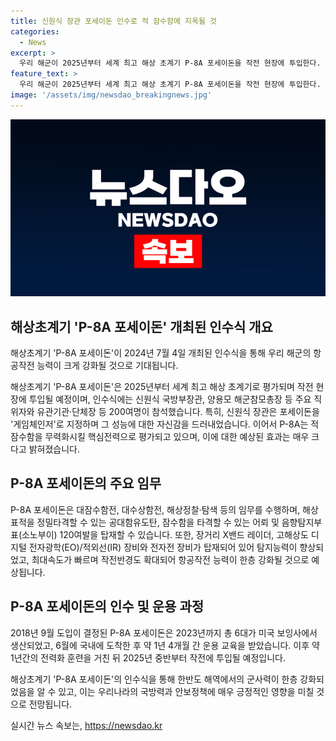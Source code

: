 ```yaml
---
title: 신원식 장관 포세이돈 인수로 적 잠수함에 지옥될 것
categories:
  - News
excerpt: >
  우리 해군이 2025년부터 세계 최고 해상 초계기 P-8A 포세이돈을 작전 현장에 투입한다. 신원식 국방부장관은 포세이돈 인수로 연합작전수행능력을 한층 더 강화될 것이라 자신했다. 해당 기종은 대잠수함전, 대수상함전, 해상정찰·탐색 등 다양한 임무를 수행할 수 있으며, 최신 기술을 탑재해 해군의 항공작전 능력이 강화될 것으로 기대된다. P-8A를 인수한 조종사 역시 최선의 노력으로 국가안보를 위해 헌신할 것을 다짐했다. (150자)
feature_text: >
  우리 해군이 2025년부터 세계 최고 해상 초계기 P-8A 포세이돈을 작전 현장에 투입한다. 신원식 국방부장관은 포세이돈 인수로 연합작전수행능력을 한층 더 강화될 것이라 자신했다. 해당 기종은 대잠수함전, 대수상함전, 해상정찰·탐색 등 다양한 임무를 수행할 수 있으며, 최신 기술을 탑재해 해군의 항공작전 능력이 강화될 것으로 기대된다. P-8A를 인수한 조종사 역시 최선의 노력으로 국가안보를 위해 헌신할 것을 다짐했다. (150자)
image: '/assets/img/newsdao_breakingnews.jpg'
---
```


<p><img src="/assets/img/newsdao_breakingnews.jpg" alt="ranknews 속보" /></p>

<h2 data-ke-size="size26">해상초계기 'P-8A 포세이돈' 개최된 인수식 개요</h2>

<p>해상초계기 'P-8A 포세이돈'이 2024년 7월 4일 개최된 인수식을 통해 우리 해군의 항공작전 능력이 크게 강화될 것으로 기대됩니다.</p>

<p data-ke-size="size16">해상초계기 'P-8A 포세이돈'은 2025년부터 세계 최고 해상 초계기로 평가되며 작전 현장에 투입될 예정이며, 인수식에는 신원식 국방부장관, 양용모 해군참모총장 등 주요 직위자와 유관기관·단체장 등 200여명이 참석했습니다. 특히, 신원식 장관은 포세이돈을 '게임체인저'로 지정하며 그 성능에 대한 자신감을 드러내었습니다. 이어서 P-8A는 적 잠수함을 무력화시킬 핵심전력으로 평가되고 있으며, 이에 대한 예상된 효과는 매우 크다고 밝혀졌습니다.</p>

<h2 data-ke-size="size26">P-8A 포세이돈의 주요 임무</h2>

<p>P-8A 포세이돈은 대잠수함전, 대수상함전, 해상정찰·탐색 등의 임무를 수행하며, 해상표적을 정밀타격할 수 있는 공대함유도탄, 잠수함을 타격할 수 있는 어뢰 및 음향탐지부표(소노부이) 120여발을 탑재할 수 있습니다. 또한, 장거리 X밴드 레이더, 고해상도 디지털 전자광학(EO)/적외선(IR) 장비와 전자전 장비가 탑재되어 있어 탐지능력이 향상되었고, 최대속도가 빠르며 작전반경도 확대되어 항공작전 능력이 한층 강화될 것으로 예상됩니다.</p>

<h2 data-ke-size="size26">P-8A 포세이돈의 인수 및 운용 과정</h2>

<p>2018년 9월 도입이 결정된 P-8A 포세이돈은 2023년까지 총 6대가 미국 보잉사에서 생산되었고, 6월에 국내에 도착한 후 약 1년 4개월 간 운용 교육을 받았습니다. 이후 약 1년간의 전력화 훈련을 거친 뒤 2025년 중반부터 작전에 투입될 예정입니다.</p>

<p>해상초계기 'P-8A 포세이돈'의 인수식을 통해 한반도 해역에서의 군사력이 한층 강화되었음을 알 수 있고, 이는 우리나라의 국방력과 안보정책에 매우 긍정적인 영향을 미칠 것으로 전망됩니다.</p>
실시간 뉴스 속보는, <a href="https://newsdao.kr" rel="dofollow">https://newsdao.kr</a>


